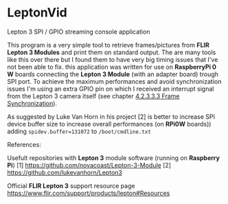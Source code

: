 # LeptonVid
Lepton 3 SPI / GPIO streaming console application

This program is a very simple tool to retrieve frames/pictures from __FLIR Lepton 3 Modules__ and print them on standard output. The are many tools like this over there but I found them to have very big timing issues that I've not been able to fix.
this application was written for use on __RaspberryPi 0 W__ boards connecting the __Lepton 3 Module__ (with an adapter board) trough SPI port. To achieve the maximum performances and avoid synchronization issues I'm using an extra GPIO pin on which I received an interrupt signal from the Lepton 3 camera itself (see chapter [4.2.3.3.3 Frame Synchronization](https://www.flir.com/globalassets/imported-assets/document/flir-lepton-engineering-datasheet.pdf)).

As suggested by Luke Van Horn in his project [2] is better to increase SPI device buffer size to increase overall performances (on __RPi0W__ boards)) adding `spidev.buffer=131072` to `/boot/cmdline.txt`

References:

Usefult repositories with __Lepton 3__ module software (running on __Raspberry Pi__)
[1] https://github.com/novacoast/Lepton-3-Module 
[2] https://github.com/lukevanhorn/Lepton3 


Official __FLIR Lepton 3__ support resource page
https://www.flir.com/support/products/lepton#Resources
